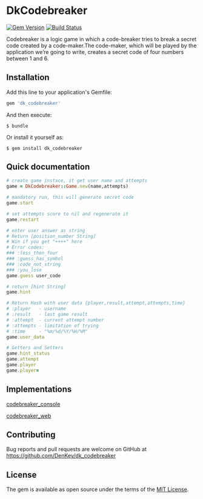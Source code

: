 # DkCodebreaker

[![Gem Version](https://badge.fury.io/rb/dk_codebreaker.svg)](https://badge.fury.io/rb/dk_codebreaker)
[![Build Status](https://travis-ci.org/DenKey/dk_codebreaker.svg?branch=master)](https://travis-ci.org/DenKey/dk_codebreaker)


Codebreaker is a logic game in which a code-breaker tries to break a secret code created by a code-maker.The code-maker, which will be played by the application we’re going to write, creates a secret code of four numbers between 1 and 6.

## Installation

Add this line to your application's Gemfile:

```ruby
gem 'dk_codebreaker'
```

And then execute:

    $ bundle

Or install it yourself as:

    $ gem install dk_codebreaker

## Quick documentation

```ruby
# create game instace, it get user name and attempts
game = DkCodebreaker::Game.new(name,attempts)

# mandatory run, this will generate secret code
game.start

# set attempts score to nil and regenerate it
game.restart

# enter user answer as string
# Return [position_number String]
# Win if you get "++++" here 
# Error codes:
### :less_then_four
### :guess_has_symbol
### :code_not_string
### :you_lose
game.guess user_code

# return [hint String] 
game.hint

# Return Hash with user data {player,result,attempt,attempts,time}
# :player   - username
# :result   - last game result
# :attempt  - current attempt number
# :attempts - limitation of trying
# :time     - "%m/%d/%Y/%H/%M"
game.user_data

# Getters and Setters 
game.hint_status
game.attempt
game.player
game.player=
```


## Implementations
[codebreaker_console](https://github.com/DenKey/codebreaker_console)

[codebreaker_web](https://github.com/DenKey/codebreaker_web)

## Contributing

Bug reports and pull requests are welcome on GitHub at https://github.com/DenKey/dk_codebreaker


## License

The gem is available as open source under the terms of the [MIT License](http://opensource.org/licenses/MIT).

